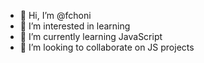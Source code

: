 - 👋 Hi, I’m @fchoni
- 👀 I’m interested in learning
- 🌱 I’m currently learning JavaScript 
- 💞️ I’m looking to collaborate on JS projects
  

<!---
fchoni/fchoni is a ✨ special ✨ repository because its `README.md` (this file) appears on your GitHub profile.
You can click the Preview link to take a look at your changes.
--->
